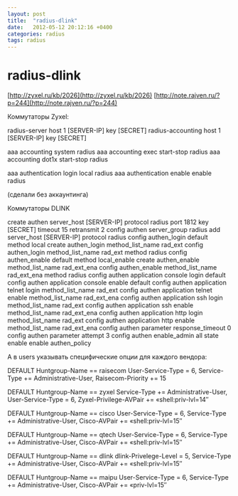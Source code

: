 ```yaml
---
layout: post
title:  "radius-dlink"
date:   2012-05-12 20:12:16 +0400
categories: radius
tags: radius
---
```


# radius-dlink
[http://zyxel.ru/kb/2026](http://zyxel.ru/kb/2026)
[http://note.rajven.ru/?p=244](http://note.rajven.ru/?p=244)


Коммутаторы Zyxel:

radius-server host 1 [SERVER-IP] key [SECRET]
radius-accounting host 1  [SERVER-IP]  key  [SECRET]

aaa accounting system radius
aaa accounting exec start-stop radius
aaa accounting dot1x start-stop radius

aaa authentication login local radius
aaa authentication enable enable radius

(сделали без аккаунтинга)

Коммутаторы DLINK

create authen server_host [SERVER-IP] protocol radius port 1812 key [SECRET] timeout 15 retransmit 2
config authen server_group radius add server_host  [SERVER-IP] protocol radius
config authen_login default method local
create authen_login method_list_name rad_ext
config authen_login method_list_name rad_ext method radius
config authen_enable default method local_enable
create authen_enable method_list_name rad_ext_ena
config authen_enable method_list_name rad_ext_ena method radius
config authen application console login default
config authen application console enable default
config authen application telnet login method_list_name rad_ext
config authen application telnet enable method_list_name rad_ext_ena
config authen application ssh login method_list_name rad_ext
config authen application ssh enable method_list_name rad_ext_ena
config authen application http login method_list_name rad_ext
config authen application http enable method_list_name rad_ext_ena
config authen parameter response_timeout 0
config authen parameter attempt 3
config authen enable_admin all state enable
enable authen_policy

А в users указывать специфические опции для каждого вендора:

DEFAULT Huntgroup-Name == raisecom
User-Service-Type = 6,
Service-Type += Administrative-User,
Raisecom-Priority += 15

DEFAULT Huntgroup-Name == zyxel
Service-Type += Administrative-User,
User-Service-Type = 6,
Zyxel-Privilege-AVPair += «shell:priv-lvl=14″

DEFAULT Huntgroup-Name == cisco
User-Service-Type = 6,
Service-Type += Administrative-User,
Cisco-AVPair += «shell:priv-lvl=15″

DEFAULT Huntgroup-Name == qtech
User-Service-Type = 6,
Service-Type += Administrative-User,
Cisco-AVPair += «shell:priv-lvl=15″

DEFAULT Huntgroup-Name == dlink
dlink-Privelege-Level = 5,
Service-Type += Administrative-User,
Cisco-AVPair += «shell:priv-lvl=15″

DEFAULT Huntgroup-Name == maipu
User-Service-Type = 6,
Service-Type += Administrative-User,
Cisco-AVPair += «priv-lvl=15″




